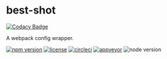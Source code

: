 # best-shot

[![Codacy Badge](https://api.codacy.com/project/badge/Grade/f8a1db94820242248971e891fa1e2b34)](https://app.codacy.com/app/Airkro_2/best-shot?utm_source=github.com&utm_medium=referral&utm_content=Airkro/best-shot&utm_campaign=Badge_Grade_Dashboard)

A webpack config wrapper.

[npm-link]: https://www.npmjs.com/org/best-shot
[npm-badge]: https://img.shields.io/badge/npm-best--shot-orange.svg?style=flat-square&logo=npm
[github-link]: https://github.com/Airkro/best-shot
[github-badge]: https://img.shields.io/github/license/Airkro/best-shot.svg?logo=github&style=flat-square&colorB=blue
[circleci-link]: https://circleci.com/gh/Airkro/best-shot/tree/master
[circleci-badge]: https://img.shields.io/circleci/project/github/Airkro/best-shot/master.svg?label=circleci&logo=circleci&style=flat-square
[appveyor-link]: https://ci.appveyor.com/project/Airkro/best-shot
[appveyor-badge]: https://img.shields.io/appveyor/ci/Airkro/best-shot.svg?label=appveyor&logo=appveyor&style=flat-square
[node-badge]: https://img.shields.io/node/v/@best-shot/core.svg?logo=node.js&style=flat-square&colorB=green

[![npm version][npm-badge]][npm-link]
[![license][github-badge]][github-link]
[![circleci][circleci-badge]][circleci-link]
[![appveyor][appveyor-badge]][appveyor-link]
![node version][node-badge]
